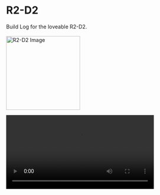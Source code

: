 # R2-D2
Build Log for the loveable R2-D2.<br>
<br>
<img src="https://github.com/Dr0id-Dev/R2-D2/raw/main/images/IMG_1925.jpeg" alt="R2-D2 Image" width="200">



<video width="400" controls>
  <source src="https://github.com/Dr0id-Dev/R2-D2/raw/main/videos/IMG_2633.mp4" type="video/mp4">
  Your browser does not support the video tag.
</video>


